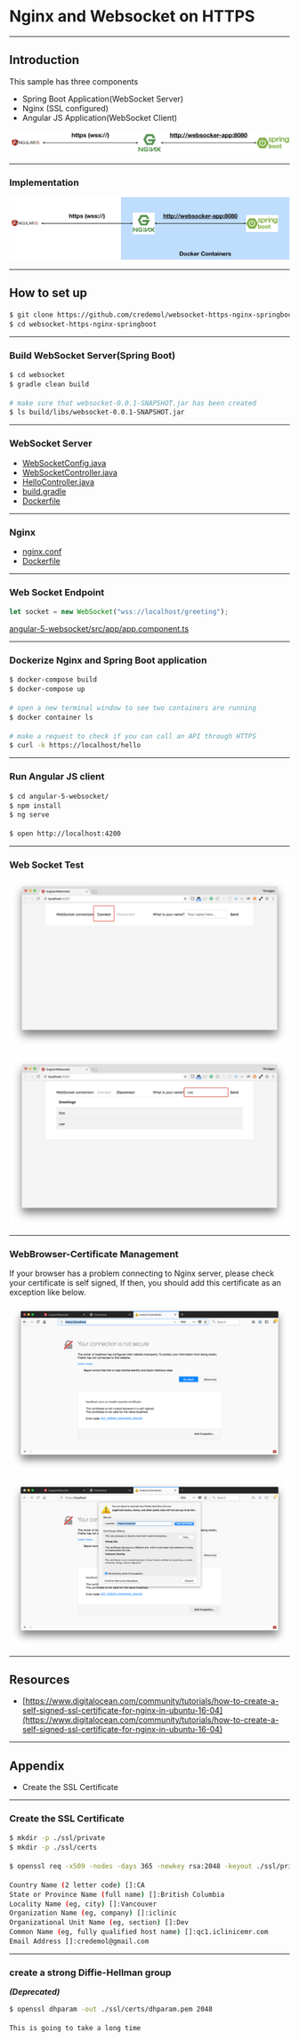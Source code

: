# Nginx and Websocket on HTTPS

---
## Introduction

This sample has three components
- Spring Boot Application(WebSocket Server)
- Nginx (SSL configured)
- Angular JS Application(WebSocket Client)

![docs/images/introduction.png](docs/images/introduction.png)

---
### Implementation

![docs/images/implementation.png](docs/images/implementation.png)

---
## How to set up 

```sh
$ git clone https://github.com/credemol/websocket-https-nginx-springboot.git
$ cd websocket-https-nginx-springboot
```

---
### Build WebSocket Server(Spring Boot)

```sh
$ cd websocket
$ gradle clean build

# make sure that websocket-0.0.1-SNAPSHOT.jar has been created
$ ls build/libs/websocket-0.0.1-SNAPSHOT.jar

```

---
### WebSocket Server

- [WebSocketConfig.java](websocket/src/main/java/com/iclinicemr/sample/websocket/config/WebSocketConfig.java)
- [WebSocketController.java](websocket/src/main/java/com/iclinicemr/sample/websocket/controller/WebSocketController.java)
- [HelloController.java](websocket/src/main/java/com/iclinicemr/sample/websocket/controller/HelloController.java)
- [build.gradle](websocket/build.gradle)
- [Dockerfile](docker/websocket-server/Dockerfile)

---
### Nginx

- [nginx.conf](docker/nginx/nginx.conf)
- [Dockerfile](docker/nginx/Dockerfile)

---
### Web Socket Endpoint 

```javascript
let socket = new WebSocket("wss://localhost/greeting");
```
[angular-5-websocket/src/app/app.component.ts](angular-5-websocket/src/app/app.component.ts#L27)

---
### Dockerize Nginx and Spring Boot application

```sh
$ docker-compose build
$ docker-compose up

# open a new terminal window to see two containers are running
$ docker container ls

# make a request to check if you can call an API through HTTPS
$ curl -k https://localhost/hello
```

---
### Run Angular JS client

```sh
$ cd angular-5-websocket/
$ npm install
$ ng serve

$ open http://localhost:4200
```

---
### Web Socket Test

![docs/images/websocket-connect.png](docs/images/websocket-connect.png)

![docs/images/websocket-send.png](docs/images/websocket-send.png)


---
### WebBrowser-Certificate Management

If your browser has a problem connecting to Nginx server, please check your certificate is self signed, If then, you should add this certificate as an exception like below. 

![docs/images/firefox-certificate-1.png](docs/images/firefox-certificate-1.png)

![docs/images/firefox-certificate-2.png](docs/images/firefox-certificate-2.png)

---
## Resources

- [https://www.digitalocean.com/community/tutorials/how-to-create-a-self-signed-ssl-certificate-for-nginx-in-ubuntu-16-04](https://www.digitalocean.com/community/tutorials/how-to-create-a-self-signed-ssl-certificate-for-nginx-in-ubuntu-16-04)


---
## Appendix

- Create the SSL Certificate

---
### Create the SSL Certificate

```sh
$ mkdir -p ./ssl/private
$ mkdir -p ./ssl/certs

$ openssl req -x509 -nodes -days 365 -newkey rsa:2048 -keyout ./ssl/private/qc1.iclinicemr.com.key -out ./ssl/certs/qc1.iclinicemr.com.crt

Country Name (2 letter code) []:CA
State or Province Name (full name) []:British Columbia
Locality Name (eg, city) []:Vancouver
Organization Name (eg, company) []:iclinic
Organizational Unit Name (eg, section) []:Dev
Common Name (eg, fully qualified host name) []:qc1.iclinicemr.com
Email Address []:credemol@gmail.com
```

---
### create a strong Diffie-Hellman group
**_(Deprecated)_**

```sh
$ openssl dhparam -out ./ssl/certs/dhparam.pem 2048

This is going to take a long time
```